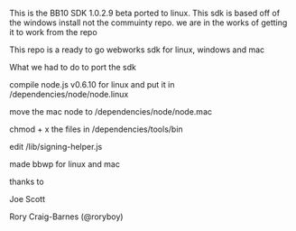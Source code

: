 This is the BB10 SDK 1.0.2.9 beta ported to linux.
This sdk is based off of the windows install not the commuinty repo. we are in the works of getting it to work from the repo

This repo is a ready to go webworks sdk for linux, windows and mac

What we had to do to port the sdk

compile node.js v0.6.10 for linux and put it in /dependencies/node/node.linux

move the mac node to /dependencies/node/node.mac

chmod + x the files in /dependencies/tools/bin

edit /lib/signing-helper.js 

made bbwp for linux and mac

thanks to 

Joe Scott

Rory Craig-Barnes (@roryboy)

